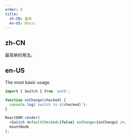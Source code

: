 ```yaml
---
order: 0
title:
  zh-CN: 基本
  en-US: Basic
---
```


## zh-CN

最简单的用法。

## en-US

The most basic usage.

````jsx
import { Switch } from 'antd';

function onChange(checked) {
  console.log(`switch to ${checked}`);
}

ReactDOM.render(
  <Switch defaultChecked={false} onChange={onChange} />,
  mountNode
);
````

<style>
.ant-switch {
  margin-bottom: 8px;
}
<style>

